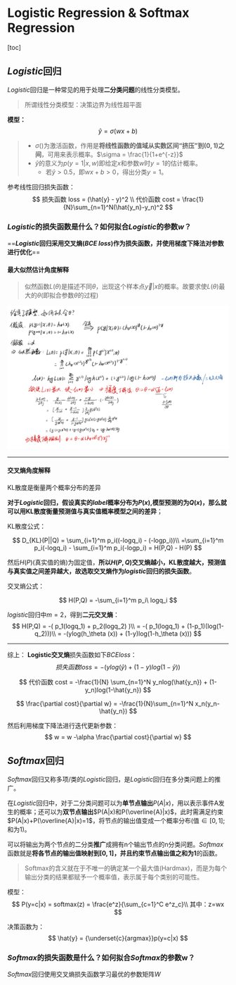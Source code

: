 # Logistic Regression & Softmax Regression

[toc]

## $Logistic$回归

$Logistic$回归是一种常见的用于处理**二分类问题**的线性分类模型。
> 所谓线性分类模型：决策边界为线性超平面

**模型：**
$$
\hat{y} = \sigma(wx+b)
$$

> - $\sigma()$为激活函数，作用是**将线性函数的值域从实数区间“挤压”到$(0,1)$之间**，可用来表示概率。$\sigma = \frac{1}{1+e^{-z}}$
> - $\hat{y}$的意义为$p(y=1|x,w)$即给定$x$和参数$w$时$y=1$的估计概率。
>   - 若$\hat{y}>0.5$，即$wx+b>0$，得出分类$y=1$。

参考线性回归损失函数：
$$
损失函数 loss = (\hat{y} - y)^2 \\
代价函数 cost = \frac{1}{N}\sum_{n=1}^N(\hat{y_n}-y_n)^2
$$

### $Logistic$的损失函数是什么？如何拟合$Logistic$的参数$w$？

==**$Logistic$回归采用交叉熵$(BCE\ loss)$作为损失函数，并使用梯度下降法对参数进行优化**==

#### 最大似然估计角度解释

> 似然函数$L(\theta)$是描述不同$\theta$，出现这个样本点$\overrightarrow{y}|x$的概率。故要求使$L(\theta)$最大的$\theta$(即拟合参数$\theta$的过程)

![图 1](../images/d0a04c0daa0bab5e50b211c913ca80f5967955a64b1dd3f283d5d849f3e2159b.png)  

---

#### 交叉熵角度解释

KL散度是衡量两个概率分布的差异

**对于$Logistic$回归，假设真实的$label$概率分布为$P(x)$,模型预测的为$Q(x)$，那么就可以用KL散度衡量预测值与真实值概率模型之间的差异**；

KL散度公式：

$$
D_{KL}(P||Q) = \sum_{i=1}^m p_i((-logq_i) - (-logp_i))\\
=\sum_{i=1}^m p_i(-logq_i) - \sum_{i=1}^m p_i(-logp_i)
= H(P,Q) - H(P)
$$

然后$H(P)$(真实值的熵)为固定值，**所以$H(P,Q)$交叉熵越小，KL散度越大，预测值与真实值之间差异越大，故选取交叉熵作为$logistic$回归的损失函数**。

交叉熵公式：

$$
H(P,Q) = -\sum_{i=1}^m p_i\ logq_i
$$

$logistic$回归中$m=2$，得到**二元交叉熵**：
$$
H(P,Q) = -( p_1(logq_1) + p_2(logq_2) )\\
 =  -( p_1(logq_1) + (1-p_1)(log(1-q_2)))\\
 = -(ylog(h_\theta (x)) + (1-y)log(1-h_\theta (x)))
$$

---

综上：
**Logistic交叉熵**损失函数如下$BCEloss$：
$$
损失函数 loss = -(ylog(\hat{y}) + (1-y)log(1-\hat{y}))
$$

$$
代价函数 cost = -\frac{1}{N} \sum_{n=1}^N y_nlog(\hat{y_n}) + (1-y_n)log(1-\hat{y_n})
$$

$$
\frac{\partial cost}{\partial w} = -\frac{1}{N}\sum_{n=1}^N x_n(y_n-\hat{y_n})
$$

然后利用梯度下降法进行迭代更新参数：
$$
w = w -\alpha \frac{\partial cost}{\partial w}
$$

## $Softmax$回归

$Softmax$回归又称多项/类的$Logistic$回归，是$Logistic$回归在多分类问题上的推广。

在$Logistic$回归中，对于二分类问题可以为**单节点输出**$P(A|x)$，用以表示事件A发生的概率；还可以为**双节点输出**$P(A|x)和P(\overline{A}|x)$，此时需满足约束$P(A|x)+P(\overline{A}|x)=1$，将节点的输出值变成一个概率分布(值$\in[0,1]$;和为1)。

可以将输出为两个节点的二分类**推广**成拥有n个输出节点的n分类问题。$Softmax$函数就是**将各节点的输出值映射到$[0,1]$，并且约束节点输出值之和为1**的函数。

> Softmax的含义就在于不唯一的确定某一个最大值(Hardmax)，而是为每个输出分类的结果都赋予一个概率值，表示属于每个类别的可能性。

模型：
$$
P(y=c|x) = softmax(z) = \frac{e^z}{\sum_{c=1}^C e^z_c}\\
其中：z=wx
$$

决策函数为：
$$
\hat{y} = {\underset{c}{argmax}}p(y=c|x)
$$

### $Softmax$的损失函数是什么？如何拟合$Softmax$的参数w？

$Softmax$回归使用交叉熵损失函数学习最优的参数矩阵$W$
